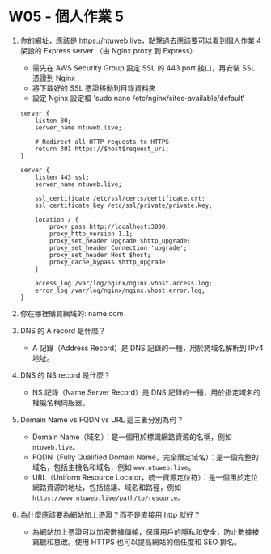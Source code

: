 # W05 - 個人作業 5

1. 你的網址，應該是 <https://ntuweb.live>，點擊過去應該要可以看到個人作業 4 架設的 Express server （由 Nginx proxy 到 Express）
   - 需先在 AWS Security Group 設定 SSL 的 443 port 接口，再安裝 SSL 憑證到 Nginx
   - 將下載好的 SSL 憑證移動到目錄資料夾
   - 設定 Nginx 設定檔 'sudo nano /etc/nginx/sites-available/default'

   ```nginx
   server {
       listen 80;
       server_name ntuweb.live;

       # Redirect all HTTP requests to HTTPS
       return 301 https://$host$request_uri;
   }

   server {
       listen 443 ssl;
       server_name ntuweb.live;

       ssl_certificate /etc/ssl/certs/certificate.crt;
       ssl_certificate_key /etc/ssl/private/private.key;

       location / {
           proxy_pass http://localhost:3000;
           proxy_http_version 1.1;
           proxy_set_header Upgrade $http_upgrade;
           proxy_set_header Connection 'upgrade';
           proxy_set_header Host $host;
           proxy_cache_bypass $http_upgrade;
       }

       access_log /var/log/nginx/nginx.vhost.access.log;
       error_log /var/log/nginx/nginx.vhost.error.log;
   }  

2. 你在哪裡購買網域的: name.com
3. DNS 的 A record 是什麼？
   - A 記錄（Address Record）是 DNS 記錄的一種，用於將域名解析到 IPv4 地址。
4. DNS 的 NS record 是什麼？
   - NS 記錄（Name Server Record）是 DNS 記錄的一種，用於指定域名的權威名稱伺服器。
5. Domain Name vs FQDN vs URL 這三者分別為何？
   - Domain Name（域名）：是一個用於標識網路資源的名稱，例如 `ntuweb.live`。
   - FQDN（Fully Qualified Domain Name，完全限定域名）：是一個完整的域名，包括主機名和域名，例如 `www.ntuweb.live`。
   - URL（Uniform Resource Locator，統一資源定位符）：是一個用於定位網路資源的地址，包括協議、域名和路徑，例如 `https://www.ntuweb.live/path/to/resource`。
6. 為什麼應該要為網站加上憑證？而不是直接用 http 就好？
   - 為網站加上憑證可以加密數據傳輸，保護用戶的隱私和安全，防止數據被竊聽和篡改。使用 HTTPS 也可以提高網站的信任度和 SEO 排名。
